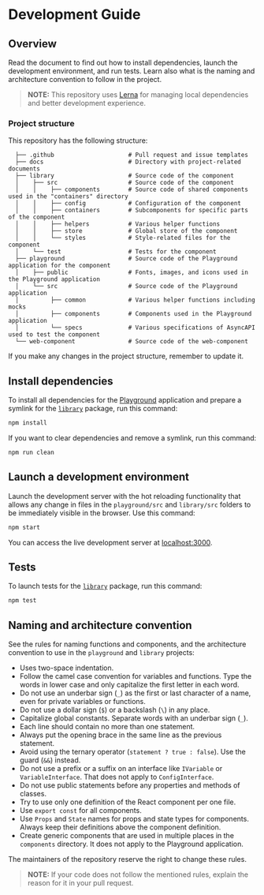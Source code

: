 # Development Guide

## Overview

Read the document to find out how to install dependencies, launch the development environment, and run tests. Learn also what is the naming and architecture convention to follow in the project.

> **NOTE:** This repository uses [Lerna](https://github.com/lerna/lerna) for managing local dependencies and better development experience.

### Project structure

This repository has the following structure:

<!-- markdownlint-disable MD040 -->

```
  ├── .github                     # Pull request and issue templates
  ├── docs                        # Directory with project-related documents
  ├── library                     # Source code of the component
  │    ├── src                    # Source code of the component
  │    │    ├── components        # Source code of shared components used in the "containers" directory
  │    │    ├── config            # Configuration of the component
  │    │    ├── containers        # Subcomponents for specific parts of the component
  │    │    ├── helpers           # Various helper functions
  │    │    ├── store             # Global store of the component
  │    │    └── styles            # Style-related files for the component
  │    └── test                   # Tests for the component
  ├── playground                  # Source code of the Playground application for the component
  │    ├── public                 # Fonts, images, and icons used in the Playground application
  │    └── src                    # Source code of the Playground application
  │         ├── common            # Various helper functions including mocks
  │         ├── components        # Components used in the Playground application
  │         └── specs             # Various specifications of AsyncAPI used to test the component
  └── web-component               # Source code of the web-component
```

<!-- markdownlint-enable MD040 -->

If you make any changes in the project structure, remember to update it.

## Install dependencies

To install all dependencies for the [Playground](../../playground) application and prepare a symlink for the [`library`](../../library) package, run this command:

```sh
npm install
```

If you want to clear dependencies and remove a symlink, run this command:

```sh
npm run clean
```

## Launch a development environment

Launch the development server with the hot reloading functionality that allows any change in files in the `playground/src` and `library/src` folders to be immediately visible in the browser. Use this command:

```sh
npm start
```

You can access the live development server at [localhost:3000](http://localhost:3000/).

## Tests

To launch tests for the [`library`](../../library) package, run this command:

```sh
npm test
```

## Naming and architecture convention

See the rules for naming functions and components, and the architecture convention to use in the `playground` and `library` projects:

- Uses two-space indentation.
- Follow the camel case convention for variables and functions. Type the words in lower case and only capitalize the first letter in each word.
- Do not use an underbar sign (`_`) as the first or last character of a name, even for private variables or functions.
- Do not use a dollar sign (`$`) or a backslash (`\`) in any place.
- Capitalize global constants. Separate words with an underbar sign (`_`).
- Each line should contain no more than one statement.
- Always put the opening brace in the same line as the previous statement.
- Avoid using the ternary operator (`statement ? true : false`). Use the guard (`&&`) instead.
- Do not use a prefix or a suffix on an interface like `IVariable` or `VariableInterface`. That does not apply to `ConfigInterface`.
- Do not use public statements before any properties and methods of classes.
- Try to use only one definition of the React component per one file.
- Use `export const` for all components.
- Use `Props` and `State` names for props and state types for components. Always keep their definitions above the component definition.
- Create generic components that are used in multiple places in the `components` directory. It does not apply to the Playground application.

The maintainers of the repository reserve the right to change these rules.

> **NOTE:** If your code does not follow the mentioned rules, explain the reason for it in your pull request.
